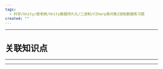 ```yaml
---
tags:
  - 科学/Unity/唐老狮/Unity数据持久化/二进制/CSharp类对象2进制数据练习题
created: ""
---
```


---
# 关联知识点



---




---
